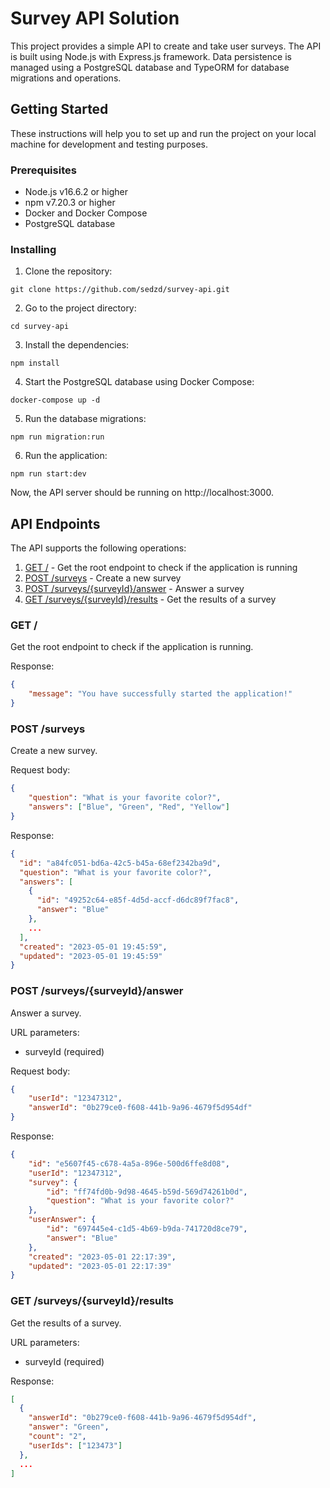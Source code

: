 # Survey API Solution

This project provides a simple API to create and take user surveys. The API is built using Node.js with Express.js framework. Data persistence is managed using a PostgreSQL database and TypeORM for database migrations and operations.

## Getting Started

These instructions will help you to set up and run the project on your local machine for development and testing purposes.

### Prerequisites

-   Node.js v16.6.2 or higher
-   npm v7.20.3 or higher
-   Docker and Docker Compose
-   PostgreSQL database

### Installing

1. Clone the repository:

```
git clone https://github.com/sedzd/survey-api.git
```

2. Go to the project directory:

```
cd survey-api
```

3. Install the dependencies:

```
npm install
```

4. Start the PostgreSQL database using Docker Compose:

```
docker-compose up -d
```

5. Run the database migrations:

```
npm run migration:run
```

6. Run the application:

```
npm run start:dev
```

Now, the API server should be running on http://localhost:3000.

## API Endpoints

The API supports the following operations:

1. [GET /](#get-root) - Get the root endpoint to check if the application is running
2. [POST /surveys](#post-surveys) - Create a new survey
3. [POST /surveys/{surveyId}/answer](#post-surveys-surveyid-answer) - Answer a survey
4. [GET /surveys/{surveyId}/results](#get-surveys-surveyid-results) - Get the results of a survey

### GET /

Get the root endpoint to check if the application is running.

Response:

```json
{
    "message": "You have successfully started the application!"
}
```

### POST /surveys

Create a new survey.

Request body:

```json
{
    "question": "What is your favorite color?",
    "answers": ["Blue", "Green", "Red", "Yellow"]
}
```

Response:

```json
{
  "id": "a84fc051-bd6a-42c5-b45a-68ef2342ba9d",
  "question": "What is your favorite color?",
  "answers": [
    {
      "id": "49252c64-e85f-4d5d-accf-d6dc89f7fac8",
      "answer": "Blue"
    },
    ...
  ],
  "created": "2023-05-01 19:45:59",
  "updated": "2023-05-01 19:45:59"
}
```

### POST /surveys/{surveyId}/answer

Answer a survey.

URL parameters:

-   surveyId (required)

Request body:

```json
{
    "userId": "12347312",
    "answerId": "0b279ce0-f608-441b-9a96-4679f5d954df"
}
```

Response:

```json
{
    "id": "e5607f45-c678-4a5a-896e-500d6ffe8d08",
    "userId": "12347312",
    "survey": {
        "id": "ff74fd0b-9d98-4645-b59d-569d74261b0d",
        "question": "What is your favorite color?"
    },
    "userAnswer": {
        "id": "697445e4-c1d5-4b69-b9da-741720d8ce79",
        "answer": "Blue"
    },
    "created": "2023-05-01 22:17:39",
    "updated": "2023-05-01 22:17:39"
}
```

### GET /surveys/{surveyId}/results

Get the results of a survey.

URL parameters:

-   surveyId (required)

Response:

```json
[
  {
    "answerId": "0b279ce0-f608-441b-9a96-4679f5d954df",
    "answer": "Green",
    "count": "2",
    "userIds": ["123473"]
  },
  ...
]
```

